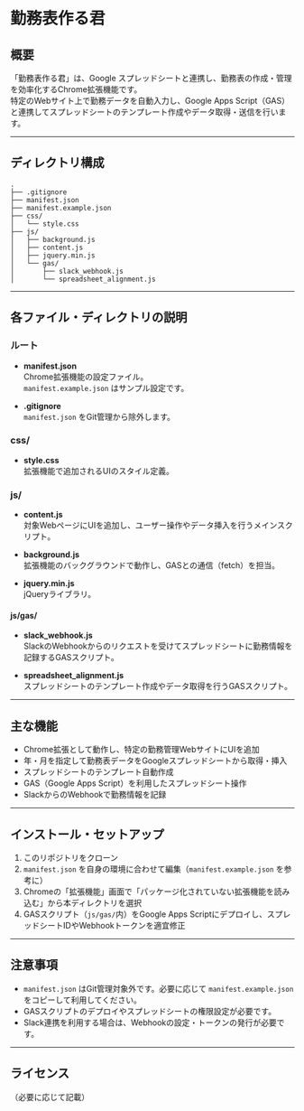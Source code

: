 # 勤務表作る君

## 概要

「勤務表作る君」は、Google スプレッドシートと連携し、勤務表の作成・管理を効率化するChrome拡張機能です。  
特定のWebサイト上で勤務データを自動入力し、Google Apps Script（GAS）と連携してスプレッドシートのテンプレート作成やデータ取得・送信を行います。

---

## ディレクトリ構成

```
.
├── .gitignore
├── manifest.json
├── manifest.example.json
├── css/
│   └── style.css
├── js/
│   ├── background.js
│   ├── content.js
│   ├── jquery.min.js
│   └── gas/
│       ├── slack_webhook.js
│       └── spreadsheet_alignment.js
```

---

## 各ファイル・ディレクトリの説明

### ルート

- **manifest.json**  
  Chrome拡張機能の設定ファイル。  
  `manifest.example.json` はサンプル設定です。

- **.gitignore**  
  `manifest.json` をGit管理から除外します。

### css/

- **style.css**  
  拡張機能で追加されるUIのスタイル定義。

### js/

- **content.js**  
  対象WebページにUIを追加し、ユーザー操作やデータ挿入を行うメインスクリプト。

- **background.js**  
  拡張機能のバックグラウンドで動作し、GASとの通信（fetch）を担当。

- **jquery.min.js**  
  jQueryライブラリ。

#### js/gas/

- **slack_webhook.js**  
  SlackのWebhookからのリクエストを受けてスプレッドシートに勤務情報を記録するGASスクリプト。

- **spreadsheet_alignment.js**  
  スプレッドシートのテンプレート作成やデータ取得を行うGASスクリプト。

---

## 主な機能

- Chrome拡張として動作し、特定の勤務管理WebサイトにUIを追加
- 年・月を指定して勤務表データをGoogleスプレッドシートから取得・挿入
- スプレッドシートのテンプレート自動作成
- GAS（Google Apps Script）を利用したスプレッドシート操作
- SlackからのWebhookで勤務情報を記録

---

## インストール・セットアップ

1. このリポジトリをクローン
2. `manifest.json` を自身の環境に合わせて編集（`manifest.example.json` を参考に）
3. Chromeの「拡張機能」画面で「パッケージ化されていない拡張機能を読み込む」から本ディレクトリを選択
4. GASスクリプト（`js/gas/`内）をGoogle Apps Scriptにデプロイし、スプレッドシートIDやWebhookトークンを適宜修正

---

## 注意事項

- `manifest.json` はGit管理対象外です。必要に応じて `manifest.example.json` をコピーして利用してください。
- GASスクリプトのデプロイやスプレッドシートの権限設定が必要です。
- Slack連携を利用する場合は、Webhookの設定・トークンの発行が必要です。

---

## ライセンス

（必要に応じて記載） 
